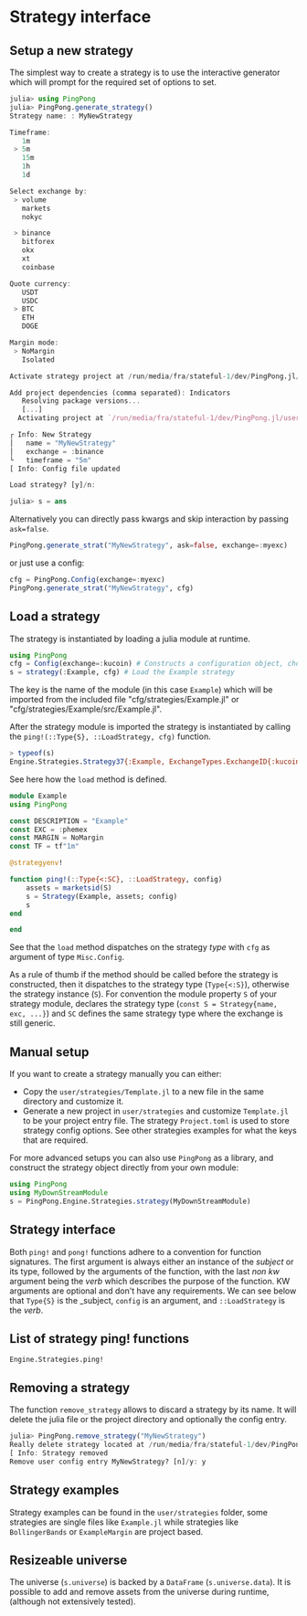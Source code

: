 # Strategy interface

## Setup a new strategy
The simplest way to create a strategy is to use the interactive generator which will prompt 
for the required set of options to set.

``` julia
julia> using PingPong
julia> PingPong.generate_strategy()
Strategy name: : MyNewStrategy

Timeframe:
   1m
 > 5m
   15m
   1h
   1d

Select exchange by:
 > volume
   markets
   nokyc

 > binance
   bitforex
   okx
   xt
   coinbase

Quote currency:
   USDT
   USDC
 > BTC
   ETH
   DOGE

Margin mode:
 > NoMargin
   Isolated

Activate strategy project at /run/media/fra/stateful-1/dev/PingPong.jl/user/strategies/MyNewStrategy? [y]/n: y

Add project dependencies (comma separated): Indicators
   Resolving package versions...
   [...]
  Activating project at `/run/media/fra/stateful-1/dev/PingPong.jl/user/strategies/MyNewStrategy`

┌ Info: New Strategy
│   name = "MyNewStrategy"
│   exchange = :binance
└   timeframe = "5m"
[ Info: Config file updated

Load strategy? [y]/n: 

julia> s = ans
```
Alternatively you can directly pass kwargs and skip interaction by passing `ask=false`.
``` julia
PingPong.generate_strat("MyNewStrategy", ask=false, exchange=:myexc)
```
or just use a config:
``` julia
cfg = PingPong.Config(exchange=:myexc)
PingPong.generate_strat("MyNewStrategy", cfg)
```
## Load a strategy

The strategy is instantiated by loading a julia module at runtime.

```julia
using PingPong
cfg = Config(exchange=:kucoin) # Constructs a configuration object, choosing kucoin as exchange
s = strategy(:Example, cfg) # Load the Example strategy
```

The key is the name of the module (in this case `Example`) which will be imported from the included file "cfg/strategies/Example.jl" or "cfg/strategies/Example/src/Example.jl".

After the strategy module is imported the strategy is instantiated by calling the `ping!(::Type{S}, ::LoadStrategy, cfg)` function.

```julia
> typeof(s)
Engine.Strategies.Strategy37{:Example, ExchangeTypes.ExchangeID{:kucoin}(), :USDT}
```

See here how the `load` method is defined.

```julia
module Example
using PingPong

const DESCRIPTION = "Example"
const EXC = :phemex
const MARGIN = NoMargin
const TF = tf"1m"

@strategyenv!

function ping!(::Type{<:SC}, ::LoadStrategy, config)
    assets = marketsid(S)
    s = Strategy(Example, assets; config)
    s
end

end
```

See that the `load` method dispatches on the strategy _type_ with `cfg` as argument of type `Misc.Config`.

As a rule of thumb if the method should be called before the strategy is constructed, then it dispatches to the strategy type (`Type{<:S}`), otherwise the strategy instance (`S`). For convention the module property `S` of your strategy module, declares the strategy type (`const S = Strategy{name, exc, ...}`) and `SC` defines the same strategy type where the exchange is still generic.

## Manual setup
If you want to create a strategy manually you can either:
- Copy the `user/strategies/Template.jl` to a new file in the same directory and customize it.
- Generate a new project in `user/strategies` and customize `Template.jl` to be your project entry file. The strategy `Project.toml` is used to store strategy config options. See other strategies examples for what the keys that are required.

For more advanced setups you can also use `PingPong` as a library, and construct the strategy object directly from your own module:

``` julia
using PingPong
using MyDownStreamModule
s = PingPong.Engine.Strategies.strategy(MyDownStreamModule)
```


## Strategy interface
Both `ping!` and `pong!` functions adhere to a convention for function signatures. The first argument is always 
either an instance of the _subject_ or its type, followed by the arguments of the function, with the last *non kw* argument being the _verb_ which describes the purpose of the function. KW arguments are optional and don't have any requirements. We can see below that `Type{S}` is the _subject, `config` is an argument, and `::LoadStrategy` is the _verb_.

## List of strategy ping! functions

```@docs
Engine.Strategies.ping!
```

## Removing a strategy
The function `remove_strategy` allows to discard a strategy by its name. It will delete the julia file or the project directory and optionally the config entry.

``` julia
julia> PingPong.remove_strategy("MyNewStrategy")
Really delete strategy located at /run/media/fra/stateful-1/dev/PingPong.jl/user/strategies/MyNewStrategy? [n]/y: y
[ Info: Strategy removed
Remove user config entry MyNewStrategy? [n]/y: y
```

## Strategy examples
Strategy examples can be found in the `user/strategies` folder, some strategies are single files like `Example.jl` while strategies like `BollingerBands` or `ExampleMargin` are project based.

## Resizeable universe
The universe (`s.universe`) is backed by a `DataFrame` (`s.universe.data`). It is possible to add and remove assets from the universe during runtime, (although not extensively tested).
